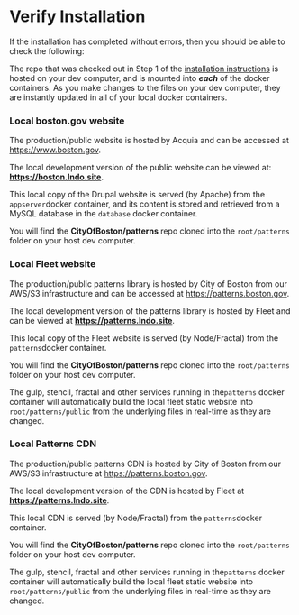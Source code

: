 # Verify Installation

If the installation has completed without errors, then you should be able to check the following:

The repo that was checked out in Step 1 of the [installation instructions](./) is hosted on your dev computer, and is mounted into _**each**_ of the docker containers.  As you make changes to the files on your dev computer, they are instantly updated in all of your local docker containers.  

### Local boston.gov website

The production/public website is hosted by Acquia and can be accessed at https://www.boston.gov.

The local development version of the public website can be viewed at: **https://boston.lndo.site.**

This local copy of the Drupal website is served \(by Apache\) from the `appserver`docker container, and its content is stored and retrieved from a MySQL database in the `database` docker container.

You will find the **CityOfBoston/patterns** repo cloned into the `root/patterns` folder on your host dev computer.

### Local Fleet website

The production/public patterns library is hosted by City of Boston from our AWS/S3 infrastructure and can be accessed at https://patterns.boston.gov.

The local development version of the patterns library is hosted by Fleet and can be viewed at **https://patterns.lndo.site**.

This local copy of the Fleet website is served \(by Node/Fractal\) from the `patterns`docker container.

You will find the **CityOfBoston/patterns** repo cloned into the `root/patterns` folder on your host dev computer.

The gulp, stencil, fractal and other services running in the`patterns` docker container will automatically build the local fleet static website into `root/patterns/public` from the underlying files in real-time as they are changed.

### Local Patterns CDN

The production/public patterns CDN is hosted by City of Boston from our AWS/S3 infrastructure at https://patterns.boston.gov.

The local development version of the CDN is hosted by Fleet at **https://patterns.lndo.site**.

This local CDN is served \(by Node/Fractal\) from the `patterns`docker container.

You will find the **CityOfBoston/patterns** repo cloned into the `root/patterns` folder on your host dev computer.

The gulp, stencil, fractal and other services running in the`patterns` docker container will automatically build the local fleet static website into `root/patterns/public` from the underlying files in real-time as they are changed.

